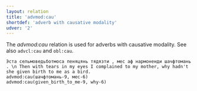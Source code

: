 ```yaml
---
layout: relation
title: 'advmod:cau'
shortdef: 'adverb with causative modality'
udver: '2'
---
```


The _advmod:cau_ relation is used for adverbs with causative modality.
See also `advcl:cau` and `obl:cau`.

~~~ sdparse
Эста сельмоведьботмоса пеняцянь тядязти , мес аф нармоненди шачфтомань . \n Then with tears in my eyes I complained to my mother, why hadn't she given birth to me as a bird.
advmod:cau(шачфтомань-9, мес-6)
advmod:cau(given_birth_to_me-9, why-6)

~~~



<!-- Interlanguage links updated Čt lis 12 09:43:27 CET 2020 -->
